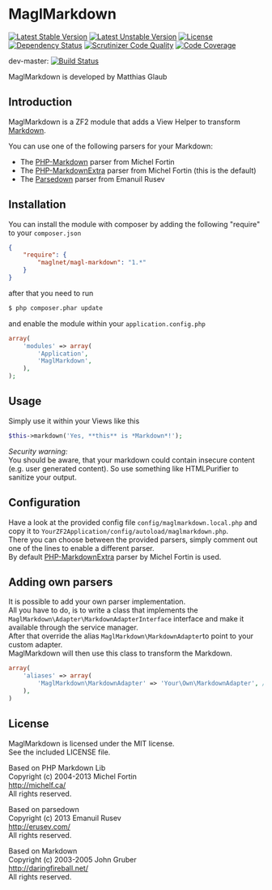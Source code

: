 # MaglMarkdown

[![Latest Stable Version](https://poser.pugx.org/maglnet/magl-markdown/v/stable.png)](https://packagist.org/packages/maglnet/magl-markdown)
[![Latest Unstable Version](https://poser.pugx.org/maglnet/magl-markdown/v/unstable.png)](https://packagist.org/packages/maglnet/magl-markdown)
[![License](https://poser.pugx.org/maglnet/magl-markdown/license.png)](https://packagist.org/packages/maglnet/magl-markdown)
[![Dependency Status](https://www.versioneye.com/user/projects/53106961ec13758b7e0000c0/badge.png)](https://www.versioneye.com/user/projects/53106961ec13758b7e0000c0)
[![Scrutinizer Code Quality](https://scrutinizer-ci.com/g/maglnet/MaglMarkdown/badges/quality-score.png?s=7eae6389efc0ce777f8d7a4439cce5ad99ec8e01)](https://scrutinizer-ci.com/g/maglnet/MaglMarkdown/)
[![Code Coverage](https://scrutinizer-ci.com/g/maglnet/MaglMarkdown/badges/coverage.png?s=32e6c5cc905fe1e7cb3914d0ca08818f7af455de)](https://scrutinizer-ci.com/g/maglnet/MaglMarkdown/)


dev-master: [![Build Status](https://travis-ci.org/maglnet/MaglMarkdown.png?branch=master)](https://travis-ci.org/maglnet/MaglMarkdown)

MaglMarkdown is developed by Matthias Glaub

## Introduction

MaglMarkdown is a ZF2 module that adds a View Helper to transform [Markdown](http://daringfireball.net/projects/markdown/).

You can use one of the following parsers for your Markdown:  
* The [PHP-Markdown](http://michelf.com/projects/php-markdown/) parser from Michel Fortin
* The [PHP-MarkdownExtra](http://michelf.ca/projects/php-markdown/extra/) parser from Michel Fortin (this is the default)
* The [Parsedown](http://parsedown.org/) parser from Emanuil Rusev

## Installation

You can install the module with composer by adding the following "require" to your `composer.json`

```json
{
	"require": {
		"maglnet/magl-markdown": "1.*"
	}
}
```

after that you need to run
```bash
$ php composer.phar update
```

and enable the module within your `application.config.php`
```php
array(
	'modules' => array(
		'Application',
		'MaglMarkdown',
	),
);
```


## Usage

Simply use it within your Views like this

```php
$this->markdown('Yes, **this** is *Markdown*!');
```

*Security warning:*  
You should be aware, that your markdown could contain insecure content (e.g. user generated content). 
So use something like HTMLPurifier to sanitize your output.

## Configuration

Have a look at the provided config file `config/maglmarkdown.local.php` and copy it to `YourZF2Application/config/autoload/maglmarkdown.php`.  
There you can choose between the provided parsers, simply comment out one of the lines to enable a different parser.  
By default [PHP-MarkdownExtra](http://michelf.ca/projects/php-markdown/extra/) parser by Michel Fortin is used.  

## Adding own parsers

It is possible to add your own parser implementation.  
All you have to do, is to write a class that implements the `MaglMarkdown\Adapter\MarkdownAdapterInterface` interface
and make it available through the service manager.  
After that override the alias `MaglMarkdown\MarkdownAdapter`to point to your custom adapter.  
MaglMarkdown will then use this class to transform the Markdown.

```php
array(
	'aliases' => array(
		'MaglMarkdown\MarkdownAdapter' => 'Your\Own\MarkdownAdapter', //needs to implement MaglMarkdown\Adapter\MarkdownAdapterInterface
	),
)
```

## License

MaglMarkdown is licensed under the MIT license.  
See the included LICENSE file.

Based on PHP Markdown Lib  
Copyright (c) 2004-2013 Michel Fortin  
http://michelf.ca/  
All rights reserved.  

Based on parsedown  
Copyright (c) 2013 Emanuil Rusev  
http://erusev.com/  
All rights reserved.  

Based on Markdown  
Copyright (c) 2003-2005 John Gruber  
http://daringfireball.net/  
All rights reserved.
